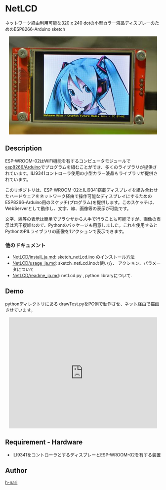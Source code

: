 # NetLCD

ネットワーク経由利用可能な320 x 240 dotの小型カラー液晶ディスプレーのためのESP8266-Arduino sketch

<div align="center">
<img src="https://github.com/h-nari/NetLCD/blob/master/img/160819a3.jpg?raw=true"></div>

## Description

ESP-WROOM-02はWiFi機能を有するコンピュータモジュールで[esp8266/Arduino](https://github.com/esp8266/Arduino "esp8266/Arduino: ESP8266 core for Arduino")でプログラムを組むことができ、多くのライブラリが提供されています。ILI9341コントローラ使用の小型カラー液晶もライブラリが提供されています。

このリポジトリは、ESP-WROOM-02とILI9341搭載ディスプレイを組み合わせたハードウェアをネットワーク経由で操作可能なディスプレイにするためのESP8266-Arduino用のスケッチ(プログラム)を提供します。このスケッチは、WebServerとして動作し、文字、線、画像等の表示が可能です。

文字、線等の表示は簡単でブラウザから人手で行うことも可能ですが、画像の表示は若干複雑なので、Pythonのパッケージも用意しました。これを使用するとPythonのPILライブラリの画像を1アクションで表示できます。

### 他のドキュメント

- [NetLCD/install_ja.md](https://github.com/h-nari/NetLCD/blob/master/sketch_NetLCD/install.md "NetLCD/install_ja.md at master · h-nari/NetLCD"): sketch_netLcd.ino のインストール方法
- [NetLCD/usage_ja.md](https://github.com/h-nari/NetLCD/blob/master/sketch_NetLCD/usage_ja.md "NetLCD/usage.md at master · h-nari/NetLCD"): sketch_netLcd.inoの使い方、 アクション、パラメータについて
- [NetLCD/readme_ja.md](https://github.com/h-nari/NetLCD/blob/master/python/readme.md "NetLCD/readme_ja.md at master · h-nari/NetLCD"): netLcd.py , python libraryについて.

## Demo

pythonディレクトリにある drawTest.pyをPC側で動作させ、ネット経由で描画させています。

<div align="center">
<iframe width="480" height="360" src="https://www.youtube.com/embed/M9U3qatbHAc" frameborder="0"  allowfullscreen></iframe>
</div>

## Requirement - Hardware

- ILI9341をコントローラとするディスプレーとESP-WROOM-02を有する装置

## Author

[h-nari](https://github.com/h-nari "h-nari (Hiroshi Narimatsu)")
